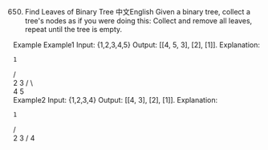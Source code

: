 650. Find Leaves of Binary Tree
中文English
Given a binary tree, collect a tree's nodes as if you were doing this: Collect and remove all leaves, repeat until the tree is empty.

Example
Example1
Input: {1,2,3,4,5}
Output: [[4, 5, 3], [2], [1]].
Explanation:

    1
   / \
  2   3
 / \     
4   5    
Example2
Input: {1,2,3,4}
Output: [[4, 3], [2], [1]].
Explanation:

    1
   / \
  2   3
 /
4 
